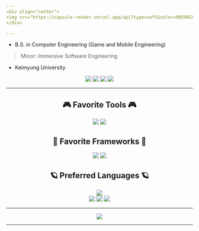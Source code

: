 ```yaml
---  
<div align="center">  
<img src="https://capsule-render.vercel.app/api?type=soft&color=00599C&height=130&section=header&text=Thank%20you%20for%20Visiting&fontSize=80&fontColor=03C75A&animation=fadeIn"/>
</div>

---
```

  
+ B.S. in Computer Engineering (Game and Mobile Engineering)
> Minor: Immersive Software Engineering
+ Keimyung University

<p align="center"> <img src="https://img.shields.io/badge/🖐 My Blog Click!👉-E8E8E8.svg?style=for-the-badge&logo=&logoColor=03C75A"/>
<a href="https://blog.naver.com/rdz77"><img src="https://img.shields.io/badge/MyBlog-FFE033?style=for-the-badge&logo=Naver&logoColor=03C75A&link=https://blog.naver.com/rdz77"/></a>

<img src="https://img.shields.io/badge/🖐 My Notion Click!👉-E8E8E8.svg?style=for-the-badge&logo=&logoColor=03C75A"/>
<a href="https://sn7794.notion.site/i-m-KyeongMin-Kim-d28f01712757415899d15daead0199fe"><img src="https://img.shields.io/badge/MyNotion-white?style=for-the-badge&logo=Notion&logoColor=000000&link=https://www.notion.so/sn7794"/></a>
</p>

---

<h2 align="center">🎮 Favorite Tools 🎮</h2>

<p align="center">
<img src="https://img.shields.io/badge/unity-white.svg?style=for-the-badge&logo=unity&logoColor=black"/>
<img src="https://img.shields.io/badge/Oculus-white.svg?style=for-the-badge&logo=Oculus&logoColor=1C1E20"/>
</p>

<h2 align="center">📄 Favorite Frameworks 📄</h2>
<p align="center">
<img src="https://img.shields.io/badge/React-blue.svg?style=for-the-badge&logo=React&logoColor=61DAFB"/>
<img src="https://img.shields.io/badge/React_Native-20232A.svg?style=for-the-badge&logo=React&logoColor=61DAFB"/>
</p>

<h2 align="center">🪐 Preferred Languages 🪐</h2>
<div align="center">
<im g src="https://github-readme-stats.vercel.app/api?username=RuDaz7&show_icons=true">
</div>

<div align="center">
<img src="http://mazassumnida.wtf/api/v2/generate_badge?boj=rudaz77"><br/>
<img src="https://img.shields.io/badge/Python-F1BF7A.svg?style=for-the-badge&logo=Python&logoColor=3776AB"/>
<img src="https://img.shields.io/badge/C%2B%2B-00599C.svg?style=for-the-badge&logo=c%2B%2B&logoColor=white"/>
<img src="https://img.shields.io/badge/C%23-239120.svg?style=for-the-badge&logo=c-sharp&logoColor=white"/>
</div>

---

<div align="center">
<img src="https://capsule-render.vercel.app/api?type=soft&color=033963&height=100&section=header&text=Thank%20you%20for%20Visiting%20everytime.&fontSize=50&fontColor=ECD53F"/>
</div>

---  
